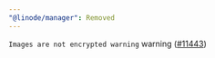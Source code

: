 ```yaml
---
"@linode/manager": Removed
---
```


`Images are not encrypted warning` warning ([#11443](https://github.com/linode/manager/pull/11443))
